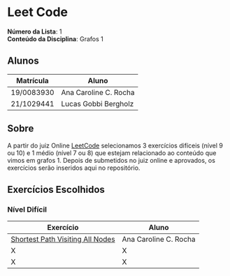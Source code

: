 # Leet Code

**Número da Lista**: 1<br>
**Conteúdo da Disciplina**: Grafos 1<br>

## Alunos
|Matrícula | Aluno |
| -- | -- |
| 19/0083930  |  Ana Caroline C. Rocha|
| 21/1029441  |  Lucas Gobbi Bergholz |

## Sobre 
A partir do juiz Online [LeetCode](https://leetcode.com/) selecionamos 3 exercícios difíceis (nível 9 ou 10) e 1 médio (nível 7 ou 8) que estejam relacionado ao conteúdo que vimos em grafos 1. Depois de submetidos no juiz online e aprovados, os exercícios serão inseridos aqui no repositório.

## Exercícios Escolhidos

<!-- ### Nível Médio

|Exercício | Aluno |
| -- | -- |
| X | X | -->

### Nível Difícil

|Exercício | Aluno |
| -- | -- |
| [Shortest Path Visiting All Nodes](https://leetcode.com/problems/shortest-path-visiting-all-nodes/description/) | Ana Caroline C. Rocha |
| X | X |
| X | X |